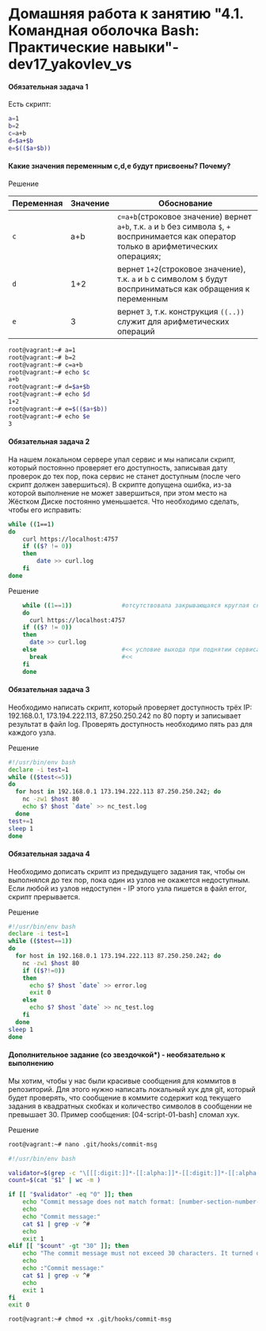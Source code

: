 # Домашняя работа к занятию "4.1. Командная оболочка Bash: Практические навыки"- dev17_yakovlev_vs

#### Обязательная задача 1

Есть скрипт:
```bash
a=1
b=2
c=a+b
d=$a+$b
e=$(($a+$b))
```
#### Какие значения переменным c,d,e будут присвоены? Почему?

Решение

| Переменная  | Значение | Обоснование                                                                                                                |
| ------------- | ------------- |----------------------------------------------------------------------------------------------------------------------------|
| `c`  | a+b  | `c=a+b`(строковое значение) вернет `a+b`, т.к. `a` и `b` без символа `$`, `+` воспринимается как оператор только в арифметических операциях; |
| `d`  | 1+2  | вернет `1+2`(строковое значение), т.к. `a` и `b` с символом `$` будут восприниматься как обращения к переменным                                                                                                         |
| `e`  | 3  | вернет `3`, т.к. конструкция `((..))` служит для арифметических операций                                                                                                                        |

```bash
root@vagrant:~# a=1
root@vagrant:~# b=2
root@vagrant:~# c=a+b
root@vagrant:~# echo $c
a+b
root@vagrant:~# d=$a+$b
root@vagrant:~# echo $d
1+2
root@vagrant:~# e=$(($a+$b))
root@vagrant:~# echo $e
3
```
#### Обязательная задача 2

На нашем локальном сервере упал сервис и мы написали скрипт, который постоянно проверяет его доступность, записывая дату проверок до тех пор, пока сервис не станет доступным (после чего скрипт должен завершиться). В скрипте допущена ошибка, из-за которой выполнение не может завершиться, при этом место на Жёстком Диске постоянно уменьшается. Что необходимо сделать, чтобы его исправить:
```bash
while ((1==1)
do
	curl https://localhost:4757
	if (($? != 0))
	then
		date >> curl.log
	fi
done
```

Решение

```bash
	while ((1==1))              #отсутствовала закрывающаяся круглая скобка
	do
	  curl https://localhost:4757
	if (($? != 0))
	then
	  date >> curl.log
	else                        #<< условие выхода при поднятии сервиса
	  break                     #<<
	fi
	done
```

#### Обязательная задача 3

Необходимо написать скрипт, который проверяет доступность трёх IP: 192.168.0.1, 173.194.222.113, 87.250.250.242 по 80 порту и записывает результат в файл log. Проверять доступность необходимо пять раз для каждого узла.

Решение

```bash
#!/usr/bin/env bash
declare -i test=1
while (($test<=5))
do
  for host in 192.168.0.1 173.194.222.113 87.250.250.242; do
    nc -zw1 $host 80
    echo $? $host `date` >> nc_test.log
  done
test+=1
sleep 1
done
```
#### Обязательная задача 4

Необходимо дописать скрипт из предыдущего задания так, чтобы он выполнялся до тех пор, пока один из узлов не окажется недоступным. Если любой из узлов недоступен - IP этого узла пишется в файл error, скрипт прерывается.

Решение

```bash
#!/usr/bin/env bash
declare -i test=1
while (($test==1))
do
  for host in 192.168.0.1 173.194.222.113 87.250.250.242; do
    nc -zw1 $host 80
    if (($?!=0))
    then
      echo $? $host `date` >> error.log
      exit 0
    else
      echo $? $host `date` >> nc_test.log
    fi
  done
sleep 1
done
```
 
#### Дополнительное задание (со звездочкой*) - необязательно к выполнению

Мы хотим, чтобы у нас были красивые сообщения для коммитов в репозиторий. Для этого нужно написать локальный хук для git, который будет проверять, что сообщение в коммите содержит код текущего задания в квадратных скобках и количество символов в сообщении не превышает 30. Пример сообщения: [04-script-01-bash] сломал хук.

Решение

```bash
root@vagrant:~# nano .git/hooks/commit-msg
```
```bash
#!/usr/bin/env bash 

validator=$(grep -c "\[[[:digit:]]*-[[:alpha:]]*-[[:digit:]]*-[[:alpha:]]*\] *" "$1")
count=$(cat "$1" | wc -m )

if [[ "$validator" -eq "0" ]]; then 
    echo "Commit message does not match format: [number-section-number-lecture] message"
    echo 
    echo "Commit message:"
    cat $1 | grep -v ^#
    echo
    exit 1
elif [[ "$count" -gt "30" ]]; then 
    echo "The commit message must not exceed 30 characters. It turned out $count characters"
    echo 
    echo :"Commit message:"
    cat $1 | grep -v ^#
    echo
    exit 1
fi
exit 0
```
```bash
root@vagrant:~# chmod +x .git/hooks/commit-msg
```